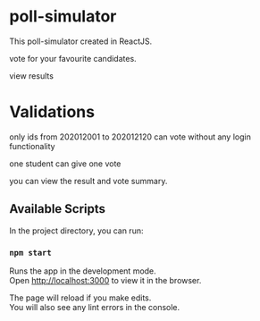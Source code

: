 # poll-simulator
This poll-simulator created in ReactJS.

vote for your favourite candidates.

view results

# Validations
only ids from 202012001 to 202012120 can vote without any login functionality

one student can give one vote 

you can view the result and vote summary. 

## Available Scripts

In the project directory, you can run:

### `npm start`

Runs the app in the development mode.\
Open [http://localhost:3000](http://localhost:3000) to view it in the browser.

The page will reload if you make edits.\
You will also see any lint errors in the console.

